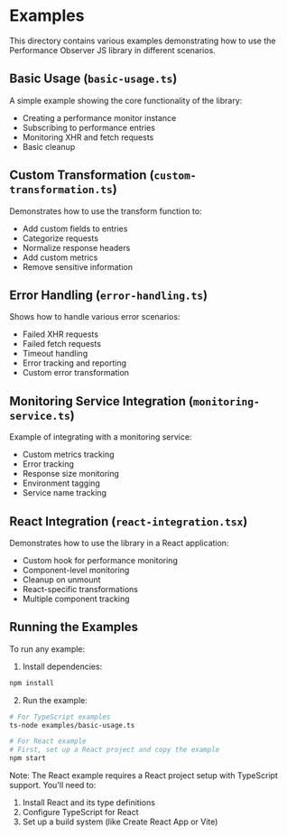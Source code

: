 # Examples

This directory contains various examples demonstrating how to use the Performance Observer JS library in different scenarios.

## Basic Usage (`basic-usage.ts`)

A simple example showing the core functionality of the library:
- Creating a performance monitor instance
- Subscribing to performance entries
- Monitoring XHR and fetch requests
- Basic cleanup

## Custom Transformation (`custom-transformation.ts`)

Demonstrates how to use the transform function to:
- Add custom fields to entries
- Categorize requests
- Normalize response headers
- Add custom metrics
- Remove sensitive information

## Error Handling (`error-handling.ts`)

Shows how to handle various error scenarios:
- Failed XHR requests
- Failed fetch requests
- Timeout handling
- Error tracking and reporting
- Custom error transformation

## Monitoring Service Integration (`monitoring-service.ts`)

Example of integrating with a monitoring service:
- Custom metrics tracking
- Error tracking
- Response size monitoring
- Environment tagging
- Service name tracking

## React Integration (`react-integration.tsx`)

Demonstrates how to use the library in a React application:
- Custom hook for performance monitoring
- Component-level monitoring
- Cleanup on unmount
- React-specific transformations
- Multiple component tracking

## Running the Examples

To run any example:

1. Install dependencies:
```bash
npm install
```

2. Run the example:
```bash
# For TypeScript examples
ts-node examples/basic-usage.ts

# For React example
# First, set up a React project and copy the example
npm start
```

Note: The React example requires a React project setup with TypeScript support. You'll need to:
1. Install React and its type definitions
2. Configure TypeScript for React
3. Set up a build system (like Create React App or Vite) 